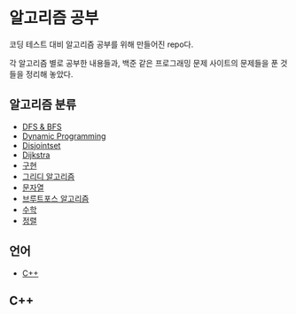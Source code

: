 # 알고리즘 공부
코딩 테스트 대비 알고리즘 공부를 위해 만들어진 repo다. 

각 알고리즘 별로 공부한 내용들과, 백준 같은 프로그래밍 문제 사이트의 문제들을 푼 것들을 정리해 놓았다.

## 알고리즘 분류
+ [DFS & BFS]()
+ [Dynamic Programming]()
+ [Disjointset]()
+ [Dijkstra](https://github.com/dngus1683/codingTestStudy/tree/master/%EC%95%8C%EA%B3%A0%EB%A6%AC%EC%A6%98/dijkstra/%EB%B0%B1%EC%A4%80)
+ [구현]()
+ [그리디 알고리즘]()
+ [문자열]()
+ [브루트포스 알고리즘]()
+ [수학]()
+ [정렬]()

## 언어 
+ [C++](https://github.com/dngus1683/codingTestStudy?tab=readme-ov-file#C++)

## C++
